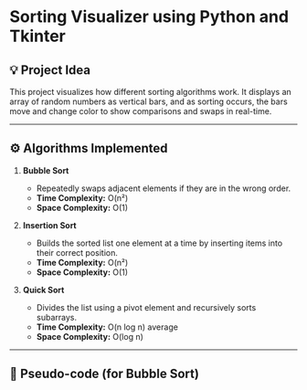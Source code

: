 # Sorting Visualizer using Python and Tkinter

## 💡 Project Idea
This project visualizes how different sorting algorithms work.
It displays an array of random numbers as vertical bars, and as sorting occurs, 
the bars move and change color to show comparisons and swaps in real-time.

---

## ⚙️ Algorithms Implemented
1. **Bubble Sort**
   - Repeatedly swaps adjacent elements if they are in the wrong order.
   - **Time Complexity:** O(n²)
   - **Space Complexity:** O(1)

2. **Insertion Sort**
   - Builds the sorted list one element at a time by inserting items into their correct position.
   - **Time Complexity:** O(n²)
   - **Space Complexity:** O(1)

3. **Quick Sort**
   - Divides the list using a pivot element and recursively sorts subarrays.
   - **Time Complexity:** O(n log n) average
   - **Space Complexity:** O(log n)

---

## 🧾 Pseudo-code (for Bubble Sort)
